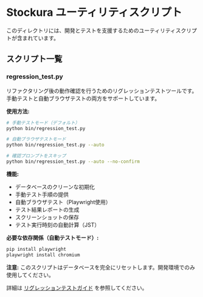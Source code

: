 # Stockura ユーティリティスクリプト

このディレクトリには、開発とテストを支援するためのユーティリティスクリプトが含まれています。

## スクリプト一覧

### regression_test.py

リファクタリング後の動作確認を行うためのリグレッションテストツールです。手動テストと自動ブラウザテストの両方をサポートしています。

**使用方法:**
```bash
# 手動テストモード（デフォルト）
python bin/regression_test.py

# 自動ブラウザテストモード
python bin/regression_test.py --auto

# 確認プロンプトをスキップ
python bin/regression_test.py --auto --no-confirm
```

**機能:**
- データベースのクリーンな初期化
- 手動テスト手順の提供
- 自動ブラウザテスト（Playwright使用）
- テスト結果レポートの生成
- スクリーンショットの保存
- テスト実行時刻の自動計算（JST）

**必要な依存関係（自動テストモード）:**
```bash
pip install playwright
playwright install chromium
```

**注意:** このスクリプトはデータベースを完全にリセットします。開発環境でのみ使用してください。

詳細は [リグレッションテストガイド](../docs/regression_test_guide.md) を参照してください。